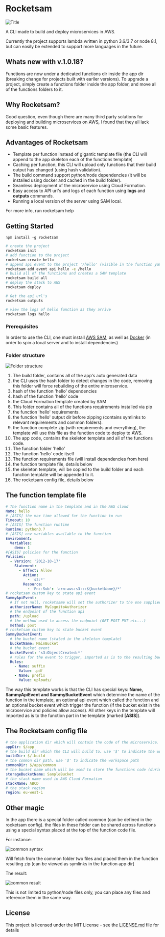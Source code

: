 # Rocketsam

![Title](./img/rocketsam.png)

A CLI made to build and deploy microservices in AWS.

Currently the project supports lambda written in python 3.6/3.7 or node 8.1, but can easily be extended to support more languages in the future.

## Whats new with v.1.0.18?
Functions are now under a dedicated functions dir inside the app dir (breaking change for projects built with eariler versions).
To upgrade a project, simply create a functions folder inside the app folder, and move all of the functions folders to it.


## Why Rocketsam?
Good question, even though there are many third party solutions for deploying and building microservices on AWS, I found that they all lack some basic features.

## Advantages of Rocketsam
* Template per function instead of gigantic template file (the CLI will append to the app skeleton each of the functions template)
* Caching per function, this CLI will upload only functions that their build output has changed (using hash validation).
* The build command support python/node dependencies (it will be installed using docker and cached in the build folder).
* Seamless deployment of the microservice using Cloud Formation.
* Easy access to API url's and logs of each function using **logs** and **outputs** commands.
* Running a local version of the server using SAM local.

For more info, run rocketsam help

## Getting Started

```
npm install -g rocketsam
```

```bash
# create the project
rocketsam init
# add function to the project
rocketsam create hello
# append api event to the project '/hello' (visible in the function yaml)
rocketsam add event api hello -e /hello
# build all of the functions and creates a SAM template
rocketsam build all
# deploy the stack to AWS
rocketsam deploy

# Get the api url's
rocketsam outputs

# view the logs of hello function as they arrive
rocketsam logs hello
```

### Prerequisites

In order to use the CLI, one must install [AWS SAM](https://aws.amazon.com/serverless/sam/), as well as [Docker](https://www.docker.com/) (in order to spin a local server and to install dependencies)

### Folder structure
![Folder structure](./img/structure.png)

1. The build folder, contains all of the app's auto generated data
2. the CLI uses the hash folder to detect changes in the code, removing this folder will force rebuilding of the entire microservice.
3. hash of the function 'hello' dependencies
4. hash of the function 'hello' code
5. the Cloud Formation template created by SAM
6. This folder contains all of the functions requirements installed via pip
7. the function 'hello' requirements.
8. the function 'hello' output dir before zipping (contains symlinks to relevant requirements and common folders).
9. the function complete zip (with requirements and everything), the template will use this file as the function code to deploy to AWS.
10. The app code, contains the skeleton template and all of the functions code.
11. The function folder 'hello'
12. The function 'hello' code itself
13. The function requirements file (will install dependencies from here)
14. the function template file, details below
15. the skeleton template, will be copied to the build folder and each function template will be appended to it.
16. The rocketsam config file, details below

## The function template file
```yaml
# The function name in the template and in the AWS cloud
Name: hello
# [ASIS] the max time allowed for the function to run
Timeout: 10
# [ASIS] The function runtime
Runtime: python3.7
# [ASIS] env variables available to the function
Environment:
  Variables:
    demo: 1
#[ASIS] policies for the function
Policies:
  - Version: '2012-10-17'
    Statement:
      - Effect: Allow
        Action:
          - 's3:*'
        Resource:
          - 'Fn::Sub': 'arn:aws:s3:::${bucketName}/*'
# rocketsam custom key to state api event
SammyApiEvent:
  # If not null, rocketsame will set the authorizer to the one supplied here (must be added to the template)
  authorizerName: MyCognitoAuthorizer
  # the endpoint of the function api
  path: /upload
  # the method used to access the endpoint (GET POST PUT etc...)
  method: post
# rocketsam custom key to state bucket event
SammyBucketEvent:
  # the bucket name (stated in the skeleton template)
  bucketName: MainBucket
  # the bucket event
  bucketEvent: 's3:ObjectCreated:*'
  # rules for the event to trigger, imported as is to the resulting bucket event
  Rules:
    - Name: suffix
      Value: .pdf
    - Name: prefix
      Value: uploads/


```

The way this template works is that the CLI has special keys: **Name, SammyApiEvent and SammyBucketEvent** which determine the name of the function in the template, an optional api event which called the function and an optional bucket event which trigger the function (if the bucket exist in the microservice and policies allow access). All other keys in the template will imported as is to the function part in the template (marked **[ASIS]**).

## The Rocketsam config file
```yaml
# the application dir which will contain the code of the microservice. use '$' to indicate the workspace path
appDir: $/app
# the build dir which the CLI will build to. use '$' to indicate the workspace path
buildDir: $/.build
# the common dir path. use '$' to indicate the workspace path
commonDir: $/app/common
# the bucket name which will be used to store the functions code (during deploy). must exist beforehand (rocketsam init has the option to create a new bucket)
storageBucketName: SampleBucket
# the stack name used in AWS Cloud Formation
stackName: ABCD
# the stack region
region: eu-west-1
```

## Other magic
In the app there is a special folder called common (can be defined in the rocketsam config). the files in these folder can be shared across functions using a special syntax placed at the top of the function code file.

For instance:

![common syntax](./img/commonsyntax.png)

Will fetch from the common folder two files and placed them in the function resulting zip (can be viewed as symlinks in the function app dir)

The result:

![common result](./img/commonresult.png)

This is not limited to python/node files only, you can place any files and reference them in the same way.

## License

This project is licensed under the MIT License - see the [LICENSE.md](LICENSE) file for details